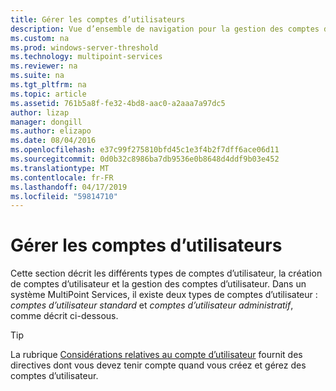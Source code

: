 ```yaml
---
title: Gérer les comptes d’utilisateurs
description: Vue d’ensemble de navigation pour la gestion des comptes d’utilisateur MultiPoint Services
ms.custom: na
ms.prod: windows-server-threshold
ms.technology: multipoint-services
ms.reviewer: na
ms.suite: na
ms.tgt_pltfrm: na
ms.topic: article
ms.assetid: 761b5a8f-fe32-4bd8-aac0-a2aaa7a97dc5
author: lizap
manager: dongill
ms.author: elizapo
ms.date: 08/04/2016
ms.openlocfilehash: e37c99f275810bfd45c1e3f4b2f7dff6ace06d11
ms.sourcegitcommit: 0d0b32c8986ba7db9536e0b8648d4ddf9b03e452
ms.translationtype: MT
ms.contentlocale: fr-FR
ms.lasthandoff: 04/17/2019
ms.locfileid: "59814710"
---
```

# <a name="manage-user-accounts"></a>Gérer les comptes d’utilisateurs
Cette section décrit les différents types de comptes d’utilisateur, la création de comptes d’utilisateur et la gestion des comptes d’utilisateur. Dans un système MultiPoint Services, il existe deux types de comptes d’utilisateur : *comptes d’utilisateur standard* et *comptes d’utilisateur administratif*, comme décrit ci-dessous.  
  
> [!TIP]  
> La rubrique [Considérations relatives au compte d’utilisateur](User-Account-Considerations.md) fournit des directives dont vous devez tenir compte quand vous créez et gérez des comptes d’utilisateur. 